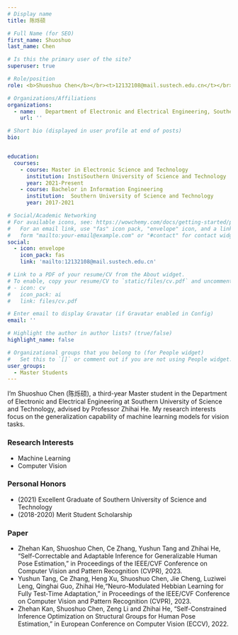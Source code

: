 ```yaml
---
# Display name
title: 陈烁硕

# Full Name (for SEO)
first_name: Shuoshuo
last_name: Chen

# Is this the primary user of the site?
superuser: true

# Role/position
role: <b>Shuoshuo Chen</b></br><t>12132108@mail.sustech.edu.cn</t></br>

# Organizations/Affiliations
organizations:
  - name:   Department of Electronic and Electrical Engineering, Southern University of Science and Technology
    url: ''

# Short bio (displayed in user profile at end of posts)
bio:


education:
  courses:
    - course: Master in Electronic Science and Technology
      institution: InstiSouthern University of Science and Technology
      year: 2021-Present
    - course: Bachelor in Information Engineering
      institution:  Southern University of Science and Technology
      year: 2017-2021

# Social/Academic Networking
# For available icons, see: https://wowchemy.com/docs/getting-started/page-builder/#icons
#   For an email link, use "fas" icon pack, "envelope" icon, and a link in the
#   form "mailto:your-email@example.com" or "#contact" for contact widget.
social:
  - icon: envelope
    icon_pack: fas
    link: 'mailto:12132108@mail.sustech.edu.cn'

# Link to a PDF of your resume/CV from the About widget.
# To enable, copy your resume/CV to `static/files/cv.pdf` and uncomment the lines below.
# - icon: cv
#   icon_pack: ai
#   link: files/cv.pdf

# Enter email to display Gravatar (if Gravatar enabled in Config)
email: ''

# Highlight the author in author lists? (true/false)
highlight_name: false

# Organizational groups that you belong to (for People widget)
#   Set this to `[]` or comment out if you are not using People widget.
user_groups:
  - Master Students
---
```


I’m Shuoshuo Chen (陈烁硕), a third-year Master student in the Department of Electronic and Electrical Engineering at Southern University of Science and Technology, advised by Professor Zhihai He. My research interests focus on the generalization capability of machine learning models for vision tasks.


### **Research Interests**
* Machine Learning
* Computer Vision


### **Personal Honors**
* (2021) Excellent Graduate of Southern University of Science and Technology
* (2018-2020) Merit Student Scholarship


### **Paper**
*	Zhehan Kan, Shuoshuo Chen, Ce Zhang, Yushun Tang and Zhihai He, “Self-Correctable and Adaptable Inference for Generalizable Human Pose Estimation,” in Proceedings of the IEEE/CVF Conference on Computer Vision and Pattern Recognition (CVPR), 2023. 
* Yushun Tang, Ce Zhang, Heng Xu, Shuoshuo Chen, Jie Cheng, Luziwei Leng, Qinghai Guo, Zhihai He,“Neuro-Modulated Hebbian Learning for Fully Test-Time Adaptation,” in Proceedings of the IEEE/CVF Conference on Computer Vision and Pattern Recognition (CVPR), 2023. 
* Zhehan Kan, Shuoshuo Chen, Zeng Li and Zhihai He, “Self-Constrained Inference Optimization on Structural Groups for Human Pose Estimation,” in European Conference on Computer Vision (ECCV), 2022.
